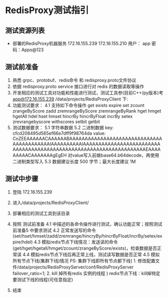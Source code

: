 # RedisProxy测试指引

## 测试资源列表
- 部署的RedisProxy机器服务
  172.16.155.239 172.16.155.210 
  用户： app
  密码：Apps@123
 
## 测试前准备
1. 熟悉 grpc、protobuf、redis命令 和 redisproxy.proto文件协议
2. 依据 redisproxy.proto service 接口进行对 redis 的数据读取等操作
3. 开发相应的测试工具对功能和性能进行测试，测试工具参(目前C++/py版本)考 app@172.16.155.239 /data/projects/RedisProxyClient 下:
4. 功能测试要求：
4.1 支持如下命令操作
	get
	exists
	expire
	set
	zcount
	zrangeByScore
	zadd
	zremrangeByScore
	zremrangeByRank
	hget
	hmget
	hgetAll
	hdel
	hset
	hmset
	hincrBy
	hincrByFloat
	incrBy
	setex
	zrevrangebyscore withscores
    setbit
    getbit 
5. 测试数据要求：
5.1 字符串数据
5.2 二进制数据
key: cfcd208495d565ef66e7dff9f98764da	value: CnZEEAAAAAACAAAAAABAAAAAAAAAAAAAAAAAAAAAAAAAAAAAAAAAAAAAAAAAAIAAAAAAAAAAIAAAAAAAAAAAAAAAAAAAAAAAAAAAAAAAAAAAAAAAAAAAAAAAAAAAAAAAAAAAAAAAAAAAAEAAAAAAAAACAAAAAAAgEgEH
对value写入前做base64.b64decode，再使用二进制类型写入
5.3 数据建议长度 500 字节；最大长度建议 1M

## 测试中步骤
1. 登陆 172.16.155.239
2. 进入/data/projects/RedisProxyClient/
3. 部署相应的测试工具到该目录
4. 按照 测试前准备 
	4.1 中描述的各命令操作进行测试，确认功能正常；按照测试前准备5 中要求测试
	4.2 正常发送写的命令(set/hset/hmset/zadd/zremrange/hincryBy/hincrByFloat/incrBy/setex/expire/hdel)
	4.3 模拟redis节点下线情况：发送读的命令(get/hget/hgetall/hmget/zcount/zrangeByScore/exists)，检查数据是否正常读
	4.4 模拟redis节点下线后再正常上线，测试读写数据是否正常
	4.5 模拟所有节点下线(集群下线)情况
	PS: 集群下线即所有节点都下线( 
		1. 修改配置文件/data/projects/RedisProxyServer/conf/RedisProxyServer failover_ratio=1; 
		2. kill 掉所有redis 实例的线程 )
		redis节点下线：kill掉特定要测试下线的线程(可任意指定)

5. 结束

